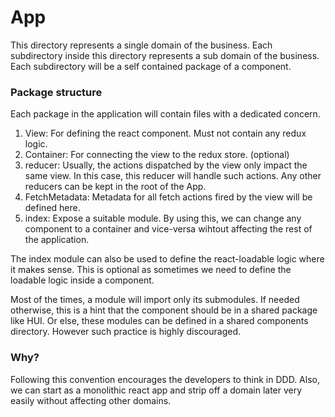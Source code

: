 # App
This directory represents a single domain of the business.
Each subdirectory inside this directory represents a sub domain of the business.
Each subdirectory will be a self contained package of a component. 

### Package structure
Each package in the application will contain files with a dedicated concern.

1. View: For defining the react component. Must not contain any redux logic.
1. Container: For connecting the view to the redux store. (optional)
1. reducer: Usually, the actions dispatched by the view only impact the same view. In this case, this reducer will handle such actions. Any other reducers can be kept in the root of the App. 
1. FetchMetadata: Metadata for all fetch actions fired by the view will be defined here. 
1. index: Expose a suitable module. By using this, we can change any component to a container and vice-versa wihtout affecting the rest of the application.

The index module can also be used to define the react-loadable logic where it makes sense.
This is optional as sometimes we need to define the loadable logic inside a component. 

Most of the times, a module will import only its submodules. 
If needed otherwise, this is a hint that the component should be in a shared package like HUI.
Or else, these modules can be defined in a shared components directory. However such practice is highly discouraged. 

### Why?
Following this convention encourages the developers to think in DDD. 
Also, we can start as a monolithic react app and strip off a domain later very easily without affecting other domains. 
